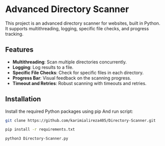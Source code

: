 # Advanced Directory Scanner

This project is an advanced directory scanner for websites, built in Python. It supports multithreading, logging, specific file checks, and progress tracking.

## Features

- **Multithreading**: Scan multiple directories concurrently.
- **Logging**: Log results to a file.
- **Specific File Checks**: Check for specific files in each directory.
- **Progress Bar**: Visual feedback on the scanning progress.
- **Timeout and Retries**: Robust scanning with timeouts and retries.

## Installation

Install the required Python packages using pip And run script:

```bash
git clone https://github.com/karimialireza405/Directory-Scanner.git

pip install -r requirements.txt

python3 Directory-Scanner.py
